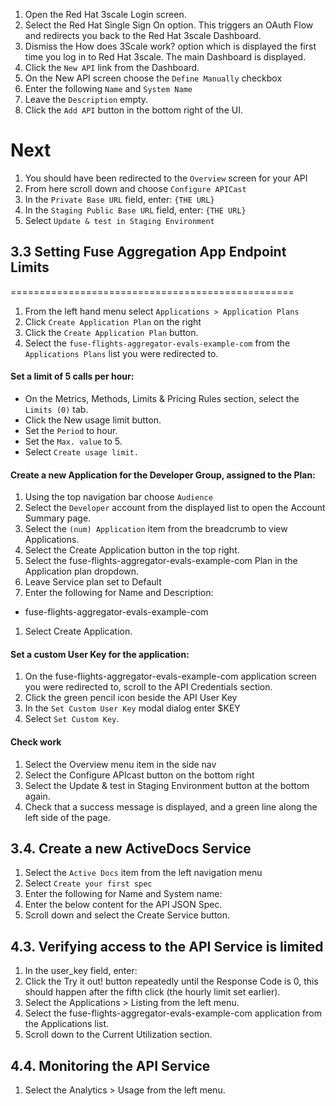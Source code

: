 1. Open the Red Hat 3scale Login screen.
1. Select the Red Hat Single Sign On option. This triggers an OAuth Flow and redirects you back to the Red Hat 3scale Dashboard.
1. Dismiss the How does 3Scale work? option which is displayed the first time you log in to Red Hat 3scale. The main Dashboard is displayed.
1. Click the `New API` link from the Dashboard.
1. On the New API screen choose the `Define Manually` checkbox
1. Enter the following `Name` and `System Name`
1. Leave the `Description` empty.
1. Click the `Add API` button in the bottom right of the UI.


<!-- ORIGINAL STAGING -->
<!-- https://fuse-flights-aggregator-evals-example-com-3scale-apicast-staging.apps.eshortis-9170.openshiftworkshop.com:443 -->
<!-- NEW STAGING -->
<!-- https://fuse-flights-aggregator-evals-exam-2-fu-4197.apps.eshortis-9170.openshiftworkshop.com -->

<!-- ORIGINAL PRODUCTION -->
<!-- https://fuse-flights-aggregator-evals-example-com-3scale-apicast-production.apps.eshortis-9170.openshiftworkshop.com:443 -->
<!-- NEW PRODUCTION -->
<!-- https://wt2-evals-example-com-3scale.apps.eshortis-9170.openshiftworkshop.com -->

Next
===
1. You should have been redirected to the `Overview` screen for your API
1. From here scroll down and choose `Configure APICast`
1. In the `Private Base URL` field, enter: `{THE URL}`
1. In the `Staging Public Base URL` field, enter: `{THE URL}`
1. Select `Update & test in Staging Environment`

## 3.3 Setting Fuse Aggregation App Endpoint Limits
=================================================
1. From the left hand menu select `Applications > Application Plans`
1. Click `Create Application Plan` on the right
1. Click the `Create Application Plan` button.
1. Select the `fuse-flights-aggregator-evals-example-com` from the `Applications Plans` list you were redirected to.

#### Set a limit of 5 calls per hour:
* On the Metrics, Methods, Limits & Pricing Rules section, select the `Limits (0)` tab.
* Click the New usage limit button.
* Set the `Period` to hour.
* Set the `Max. value` to 5.
* Select `Create usage limit.`

#### Create a new Application for the Developer Group, assigned to the Plan:
1. Using the top navigation bar choose `Audience`
1. Select the `Developer` account from the displayed list to open the Account Summary page.
1. Select the `(num) Application` item from the breadcrumb to view Applications.
1. Select the Create Application button in the top right.
1. Select the fuse-flights-aggregator-evals-example-com Plan in the Application plan dropdown.
1. Leave Service plan set to Default
1. Enter the following for Name and Description:
* fuse-flights-aggregator-evals-example-com
1. Select Create Application.

#### Set a custom User Key for the application:
1. On the fuse-flights-aggregator-evals-example-com application screen you were redirected to, scroll to the API Credentials section.
1. Click the green pencil icon beside the API User Key
1. In the `Set Custom User Key` modal dialog enter $KEY
1. Select `Set Custom Key`.


#### Check work
1. Select the Overview menu item in the side nav
1. Select the Configure APIcast button on the bottom right
1. Select the Update & test in Staging Environment button at the bottom again.
1. Check that a success message is displayed, and a green line along the left side of the page.

## 3.4. Create a new ActiveDocs Service
1. Select the `Active Docs` item from the left navigation menu
1. Select `Create your first spec`
1. Enter the following for Name and System name:
1. Enter the below content for the API JSON Spec.
1. Scroll down and select the Create Service button.

## 4.3. Verifying access to the API Service is limited
1. In the user_key field, enter:
2. Click the Try it out! button repeatedly until the Response Code is 0, this should happen after the fifth click (the hourly limit set earlier).
3. Select the Applications > Listing from the left menu.
4. Select the fuse-flights-aggregator-evals-example-com application from the Applications list.
5. Scroll down to the Current Utilization section.

## 4.4. Monitoring the API Service
1. Select the Analytics > Usage from the left menu.